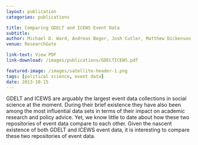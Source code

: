 ```yaml
---
layout: publication
categories: publications

title: Comparing GDELT and ICEWS Event Data
subtitle: 
author: Michael D. Ward, Andreas Beger, Josh Cutler, Matthew Dickenson, Cassy Dorff, Benjamin J. Radford
venue: ResearchGate

link-text: View PDF
link-download: /images/publications/GDELTICEWS.pdf

featured-image: /images/satellite-header-1.png
tags: [political science, event data]
date: 2013-10-15
---
```


GDELT and ICEWS are arguably the largest event data collections in social science at the moment. During their brief existence they have also been among the most influential data sets in terms of their impact on academic research and policy advice. Yet, we know little to date about how these two repositories of event data compare to each other. Given the nascent existence of both GDELT and ICEWS event data, it is interesting to compare these two repositories of event data.